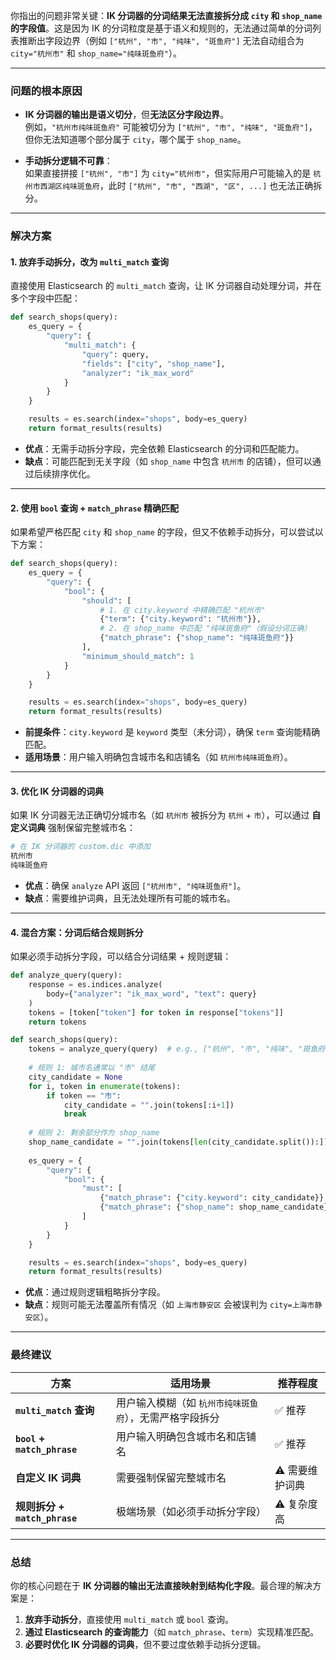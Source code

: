 你指出的问题非常关键：**IK 分词器的分词结果无法直接拆分成 `city` 和 `shop_name` 的字段值**。这是因为 IK 的分词粒度是基于语义和规则的，无法通过简单的分词列表推断出字段边界（例如 `["杭州", "市", "纯味", "斑鱼府"]` 无法自动组合为 `city="杭州市"` 和 `shop_name="纯味斑鱼府"`）。

---

### **问题的根本原因**
- **IK 分词器的输出是语义切分**，但**无法区分字段边界**。  
  例如，`"杭州市纯味斑鱼府"` 可能被切分为 `["杭州", "市", "纯味", "斑鱼府"]`，但你无法知道哪个部分属于 `city`，哪个属于 `shop_name`。

- **手动拆分逻辑不可靠**：  
  如果直接拼接 `["杭州", "市"]` 为 `city="杭州市"`，但实际用户可能输入的是 `杭州市西湖区纯味斑鱼府`，此时 `["杭州", "市", "西湖", "区", ...]` 也无法正确拆分。

---

### **解决方案**
#### **1. 放弃手动拆分，改为 `multi_match` 查询**
直接使用 Elasticsearch 的 `multi_match` 查询，让 IK 分词器自动处理分词，并在多个字段中匹配：
```python
def search_shops(query):
    es_query = {
        "query": {
            "multi_match": {
                "query": query,
                "fields": ["city", "shop_name"],
                "analyzer": "ik_max_word"
            }
        }
    }

    results = es.search(index="shops", body=es_query)
    return format_results(results)
```
- **优点**：无需手动拆分字段，完全依赖 Elasticsearch 的分词和匹配能力。
- **缺点**：可能匹配到无关字段（如 `shop_name` 中包含 `杭州市` 的店铺），但可以通过后续排序优化。

---

#### **2. 使用 `bool` 查询 + `match_phrase` 精确匹配**
如果希望严格匹配 `city` 和 `shop_name` 的字段，但又不依赖手动拆分，可以尝试以下方案：
```python
def search_shops(query):
    es_query = {
        "query": {
            "bool": {
                "should": [
                    # 1. 在 city.keyword 中精确匹配 "杭州市"
                    {"term": {"city.keyword": "杭州市"}},
                    # 2. 在 shop_name 中匹配 "纯味斑鱼府"（假设分词正确）
                    {"match_phrase": {"shop_name": "纯味斑鱼府"}}
                ],
                "minimum_should_match": 1
            }
        }
    }

    results = es.search(index="shops", body=es_query)
    return format_results(results)
```
- **前提条件**：`city.keyword` 是 `keyword` 类型（未分词），确保 `term` 查询能精确匹配。
- **适用场景**：用户输入明确包含城市名和店铺名（如 `杭州市纯味斑鱼府`）。

---

#### **3. 优化 IK 分词器的词典**
如果 IK 分词器无法正确切分城市名（如 `杭州市` 被拆分为 `杭州` + `市`），可以通过 **自定义词典** 强制保留完整城市名：
```bash
# 在 IK 分词器的 custom.dic 中添加
杭州市
纯味斑鱼府
```
- **优点**：确保 `analyze` API 返回 `["杭州市", "纯味斑鱼府"]`。
- **缺点**：需要维护词典，且无法处理所有可能的城市名。

---

#### **4. 混合方案：分词后结合规则拆分**
如果必须手动拆分字段，可以结合分词结果 + 规则逻辑：
```python
def analyze_query(query):
    response = es.indices.analyze(
        body={"analyzer": "ik_max_word", "text": query}
    )
    tokens = [token["token"] for token in response["tokens"]]
    return tokens

def search_shops(query):
    tokens = analyze_query(query)  # e.g., ["杭州", "市", "纯味", "斑鱼府"]
    
    # 规则 1: 城市名通常以 "市" 结尾
    city_candidate = None
    for i, token in enumerate(tokens):
        if token == "市":
            city_candidate = "".join(tokens[:i+1])
            break
    
    # 规则 2: 剩余部分作为 shop_name
    shop_name_candidate = "".join(tokens[len(city_candidate.split()):]) if city_candidate else query
    
    es_query = {
        "query": {
            "bool": {
                "must": [
                    {"match_phrase": {"city.keyword": city_candidate}},
                    {"match_phrase": {"shop_name": shop_name_candidate}}
                ]
            }
        }
    }

    results = es.search(index="shops", body=es_query)
    return format_results(results)
```
- **优点**：通过规则逻辑粗略拆分字段。
- **缺点**：规则可能无法覆盖所有情况（如 `上海市静安区` 会被误判为 `city=上海市静安区`）。

---

### **最终建议**
| **方案** | **适用场景** | **推荐程度** |
|----------|--------------|--------------|
| **`multi_match` 查询** | 用户输入模糊（如 `杭州市纯味斑鱼府`），无需严格字段拆分 | ✅ 推荐 |
| **`bool` + `match_phrase`** | 用户输入明确包含城市名和店铺名 | ✅ 推荐 |
| **自定义 IK 词典** | 需要强制保留完整城市名 | ⚠️ 需要维护词典 |
| **规则拆分 + `match_phrase`** | 极端场景（如必须手动拆分字段） | ⚠️ 复杂度高 |

---

### **总结**
你的核心问题在于 **IK 分词器的输出无法直接映射到结构化字段**。最合理的解决方案是：
1. **放弃手动拆分**，直接使用 `multi_match` 或 `bool` 查询。
2. **通过 Elasticsearch 的查询能力**（如 `match_phrase`、`term`）实现精准匹配。
3. **必要时优化 IK 分词器的词典**，但不要过度依赖手动拆分逻辑。